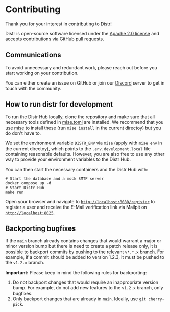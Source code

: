 # Contributing

Thank you for your interest in contributing to Distr!

Distr is open-source software licensed under the [Apache 2.0 license](https://github.com/glasskube/distr/blob/main/LICENSE) and accepts contributions via GitHub pull requests.

## Communications

To avoid unnecessary and redundant work, please reach out before you start working on your contribution.

You can either create an issue on GitHub or join our [Discord](https://discord.gg/6qqBSAWZfW) server to get in touch with the community.

## How to run distr for development

To run the Distr Hub locally, clone the repository and make sure that all necessary tools defined in [mise.toml](mise.toml) are installed.
We recommend that you use [mise](https://mise.jdx.dev/) to install these (run `mise install` in the current directoy) but you do don't have to.

We set the environment variable `DISTR_ENV` via `mise` (apply with `mise env` in the current directoy), which points to the `.env.development.local` file containing reasonable defaults.
However, you are also free to use any other way to provide your environment variables to the Distr Hub.

You can then start the necessary containers and the Distr Hub with:

```shell
# Start the database and a mock SMTP server
docker compose up -d
# Start Distr Hub
make run
```

Open your browser and navigate to [`http://localhost:8080/register`](http://localhost:8080/register) to register a user
and receive the E-Mail verification link via Mailpit on [`http://localhost:8025`](http://localhost:8025).

## Backporting bugfixes

If the `main` branch already contains changes that would warrant a major or minor version bump but there is need to create a patch release only, it is possible to backport commits by pushing to the relevant `v*.*.x` branch. For example, if a commit should be added to version 1.2.3, it must be pushed to the `v1.2.x` branch.

**Important:** Please keep in mind the following rules for backporting:

1. Do not backport changes that would require an inappropriate version bump. For example, do not add new features to the `v1.2.x` branch, only bugfixes.
2. Only backport changes that are already in `main`. Ideally, use `git cherry-pick`.
